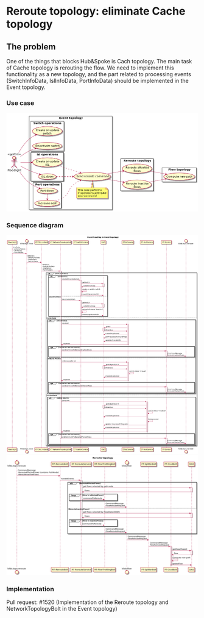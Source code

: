 # Reroute topology: eliminate Cache topology

## The problem 
One of the things that blocks Hub&Spoke is Cach topology. The main task of Cache topology is rerouting the flow. We need to implement this functionality as a new topology, and the part related to processing events (SwitchInfoData, IslInfoData, PortInfoData) should be implemented in the Event topology.
### Use case
![Use case of Reroute topology](./use-case-reroute-topology.png "Use case of Reroute topology")

### Sequence diagram
![Sequence diagram of event handling](./sequence-event-handling.png "Sequence diagram of event handling")
![Sequence diagram of Reroute topology](./sequence-reroute-topology.png "Sequence diagram of Reroute topology")

### Implementation
Pull request: #1520 (Implementation of the Reroute topology and NetworkTopologyBolt in the Event topology)